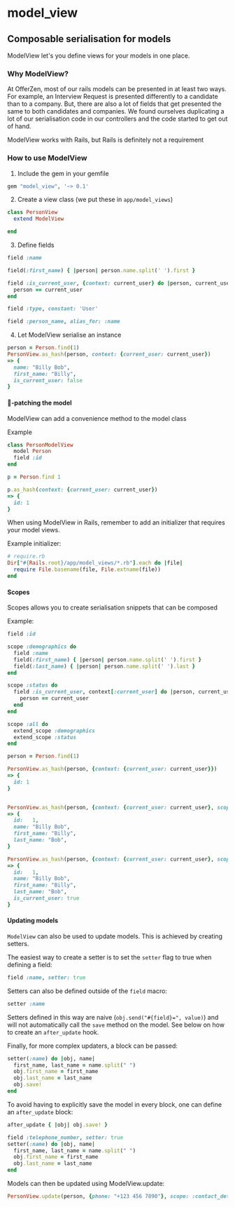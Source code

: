 # model_view
## Composable serialisation for models

ModelView let's you define views for your models in one place.

### Why ModelView?

At OfferZen, most of our rails models can be presented in at least two ways. For example, an Interview Request
is presented differently to a candidate than to a company. But, there are also a lot of fields that get presented
the same to both candidates and companies. We found ourselves duplicating a lot of our serialisation code in our
controllers and the code started to get out of hand.

ModelView works with Rails, but Rails is definitely not a requirement

### How to use ModelView

1) Include the gem in your gemfile
```ruby
gem "model_view", '~> 0.1'
```
2) Create a view class (we put these in `app/model_views`)

```ruby
class PersonView
  extend ModelView

end
```
3) Define fields

```ruby
field :name

field(:first_name) { |person| person.name.split(' ').first }

field :is_current_user, {context: current_user} do |person, current_user|
  person == current_user
end

field :type, constant: 'User'

field :person_name, alias_for: :name
```


4) Let ModelView serialise an instance

```ruby
person = Person.find(1)
PersonView.as_hash(person, context: {current_user: current_user})
=> {
  name: "Billy Bob",
  first_name: "Billy",
  is_current_user: false
}
```

#### 🐒-patching the model

ModelView can add a convenience method to the model class

Example
```ruby
class PersonModelView
  model Person
  field :id
end

p = Person.find 1

p.as_hash(context: {current_user: current_user})
=> {
  id: 1
}
```

When using ModelView in Rails, remember to add an initializer that requires your model views.

Example initializer:
```ruby
# require.rb
Dir["#{Rails.root}/app/model_views/*.rb"].each do |file|
  require File.basename(file, File.extname(file))
end
```

#### Scopes

Scopes allows you to create serialisation snippets that can be composed

Example:
```ruby
field :id

scope :demographics do
  field :name
  field(:first_name) { |person| person.name.split(' ').first }
  field(:last_name) { |person| person.name.split(' ').last }
end

scope :status do
  field :is_current_user, context[:current_user] do |person, current_user|
    person == current_user
  end
end

scope :all do
  extend_scope :demographics
  extend_scope :status
end
```

```ruby
person = Person.find(1)

PersonView.as_hash(person, {context: {current_user: current_user}})
=> {
  id: 1
}


PersonView.as_hash(person, {context: {current_user: current_user}, scope: :demographics})
=> {
  id:   1,
  name: "Billy Bob",
  first_name: "Billy",
  last_name: "Bob",
}

PersonView.as_hash(person, {context: {current_user: current_user}, scope: :all})
=> {
  id:   1,
  name: "Billy Bob",
  first_name: "Billy",
  last_name: "Bob",
  is_current_user: true
}
```

#### Updating models
`ModelView` can also be used to update models. This is achieved by creating setters.

The easiest way to create a setter is to set the `setter` flag to true when defining a field:
```ruby
field :name, setter: true
```

Setters can also be defined outside of the `field` macro:
```ruby
setter :name
```

Setters defined in this way are naive (`obj.send("#{field}=", value)`) and will not automatically call the `save` method on the model. See below on how to create an `after_update` hook.

Finally, for more complex updaters, a block can be passed:
```ruby
setter(:name) do |obj, name|
  first_name, last_name = name.split(" ")
  obj.first_name = first_name
  obj.last_name = last_name
  obj.save!
end
```

To avoid having to explicitly save the model in every block, one can define an `after_update` block:
```ruby
after_update { |obj| obj.save! }

field :telephone_number, setter: true
setter(:name) do |obj, name|
  first_name, last_name = name.split(" ")
  obj.first_name = first_name
  obj.last_name = last_name
end
```

Models can then be updated using ModelView.update:
```ruby
PersonView.update(person, {phone: "+123 456 7890"}, scope: :contact_details)
```
